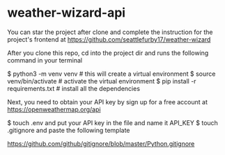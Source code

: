 # weather-wizard-api
You can star the project after clone and complete the instruction for the project's frontend at 
https://github.com/seattlefurby17/weather-wizard

After you clone this repo, cd into the project dir and runs the following command in your terminal

$ python3 -m venv venv # this will create a virtual environment
$ source venv/bin/activate # activate the virtual environment
$ pip install -r requirements.txt # install all the dependencies

Next, you need to obtain your API key by sign up for a free account at https://openweathermap.org/api

$ touch .env and put your API key in the file and name it API_KEY
$ touch .gitignore and paste the following template 

https://github.com/github/gitignore/blob/master/Python.gitignore

